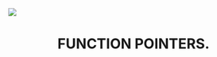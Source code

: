 <html>
<head>
<img src="https://www.holbertonschool.com/holberton-logo.png">
<h1 align = "center">FUNCTION POINTERS.</h1>
</head>
<body>
</body>
</html>
